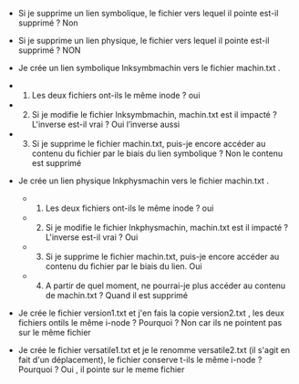 -	Si je supprime un lien symbolique, le fichier vers lequel il pointe est-il supprimé ? 
Non
-	Si je supprime un lien physique, le fichier vers lequel il pointe est-il supprimé ? 
NON
-	Je crée un lien symbolique lnksymbmachin vers le fichier machin.txt . 
  - 1. Les deux fichiers ont-ils le même inode ? 
  oui
  - 2. Si je modifie le fichier lnksymbmachin, machin.txt est il impacté ? L'inverse est-il vrai ? 
Oui l’inverse aussi
  - 3. Si je supprime le fichier machin.txt, puis-je encore accéder au contenu du fichier par le biais du lien symbolique ? 
Non le contenu est supprimé
- Je crée un lien physique lnkphysmachin vers le fichier machin.txt . 
    - 1. Les deux fichiers ont-ils le même inode ? 
oui
    - 2. Si je modifie le fichier lnkphysmachin, machin.txt est il impacté ? L'inverse est-il vrai ? 
Oui
    - 3. Si je supprime le fichier machin.txt, puis-je encore accéder au contenu du fichier par le biais du lien.
Oui
    - 4. A partir de quel moment, ne pourrai-je plus accéder au contenu de machin.txt ? 
Quand il est supprimé

- Je crée le fichier version1.txt et j'en fais la copie version2.txt , les deux fichiers ontils le même i-node ? Pourquoi ? 
Non car ils ne pointent pas sur le même fichier
-	Je crée le fichier versatile1.txt et je le renomme versatile2.txt (il s'agit en fait d'un déplacement), le fichier conserve t-ils le même i-node ? Pourquoi ?
Oui , il pointe sur le meme fichier
